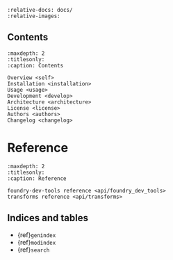 ```{include} ../README.md
:relative-docs: docs/
:relative-images:
```


## Contents

```{toctree}
:maxdepth: 2
:titlesonly:
:caption: Contents

Overview <self>
Installation <installation>
Usage <usage>
Development <develop>
Architecture <architecture>
License <license>
Authors <authors>
Changelog <changelog>
```

# Reference
```{toctree}
:maxdepth: 2
:titlesonly:
:caption: Reference

foundry-dev-tools reference <api/foundry_dev_tools>
transforms reference <api/transforms>

```

## Indices and tables

* {ref}`genindex`
* {ref}`modindex`
* {ref}`search`

[Sphinx]: http://www.sphinx-doc.org/
[Markdown]: https://daringfireball.net/projects/markdown/
[reStructuredText]: http://www.sphinx-doc.org/en/master/usage/restructuredtext/basics.html
[MyST]: https://myst-parser.readthedocs.io/en/latest/
